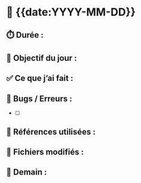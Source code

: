 # 📅 {{date:YYYY-MM-DD}}

## ⏱️ Durée : 


## 🎯 Objectif du jour :


## ✅ Ce que j’ai fait :


## 🐛 Bugs / Erreurs :
- [ ] 

## 📘 Références utilisées :


## 📎 Fichiers modifiés :

## 📌 Demain :

